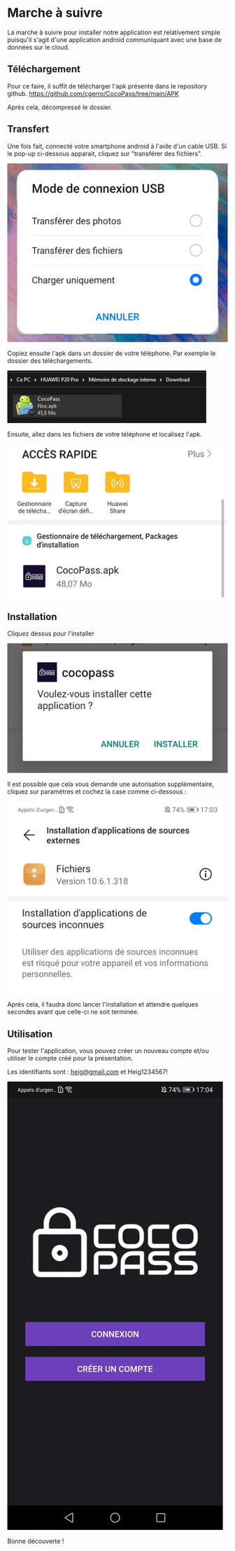 # Marche à suivre

La marche à suivre pour installer notre application est relativement simple puisqu'il s'agit d'une application android communiquant avec une base de données sur le cloud.

## Téléchargement

Pour ce faire, il suffit de télécharger l'apk présente dans le repository github. https://github.com/cgerro/CocoPass/tree/main/APK

Après cela, décompressé le dossier.

## Transfert

Une fois fait, connecté votre smartphone android à l'aide d'un cable USB. Si le pop-up ci-dessous apparait, cliquez sur "transférer des fichiers".

![transfertFichiers.jpg](images/transfertFichiers.jpg)

Copiez ensuite l'apk dans un dossier de votre téléphone. Par exemple le dossier des téléchargements.

![download.png](images/download.png)

Ensuite, allez dans les fichiers de votre téléphone et localisez l'apk. 

![apkdownload.jpg](images/apkdownload.jpg)

## Installation

Cliquez dessus pour l'installer

![installer.jpg](images/installer.jpg)

Il est possible que cela vous demande une autorisation supplémentaire, cliquez sur paramètres et cochez la case comme ci-dessous :

![appInconnue.jpg](images/appInconnue.jpg)

Après cela, il faudra donc lancer l'installation et attendre quelques secondes avant que celle-ci ne soit terminée.

## Utilisation

Pour tester l'application, vous pouvez créer un nouveau compte et/ou utiliser le compte créé pour la présentation.

Les identifiants sont : heig@gmail.com et Heig1234567!

![application.jpg](images/application.jpg)

Bonne découverte !
